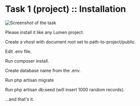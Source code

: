 # Task 1 (project) :: Installation

![Screenshot of the task](https://github.com/aurelian77/task_1/blob/main/public/img/shot.png)

Please install it like any Lumen project:

Create a vhost with document root set to path-to-project/public.

Edit .env file.

Run composer install.

Create database name from the .env.

Run php artisan migrate

Run php artisan db:seed (will insert 1000 random records).

...and that's it.
